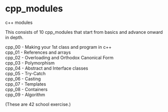 # cpp_modules
c++ modules

This consists of 10 cpp_modules that start from basics and advance onward in depth.  

cpp_00 - Making your 1st class and program in c++  
cpp_01 - References and arrays  
cpp_02 - Overloading and Orthodox Canonical Form  
cpp_03 - Polymorphism  
cpp_04 - Abstract and Interface classes  
cpp_05 - Try-Catch  
cpp_06 - Casting  
cpp_07 - Templates  
cpp_08 - Containers  
cpp_09 - Algorithm  

(These are 42 school exercise.)  
